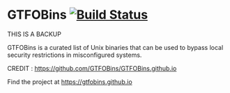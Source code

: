 # GTFOBins [![Build Status][]][travis]

THIS IS A BACKUP

[Build Status]: https://travis-ci.com/GTFOBins/GTFOBins.github.io.svg?branch=master
[travis]: https://travis-ci.com/GTFOBins/GTFOBins.github.io

GTFOBins is a curated list of Unix binaries that can be used to bypass local security restrictions in misconfigured systems.

CREDIT : https://github.com/GTFOBins/GTFOBins.github.io

Find the project at https://gtfobins.github.io
